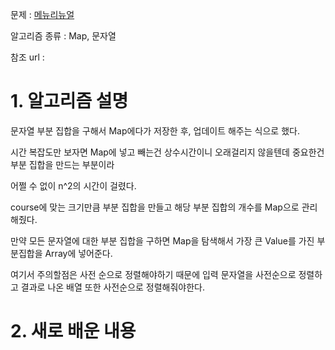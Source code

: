 문제 : [메뉴리뉴얼](https://programmers.co.kr/learn/courses/30/lessons/72411)

알고리즘 종류 : Map, 문자열

참조 url : 

# 1. 알고리즘 설명

문자열 부분 집합을 구해서 Map에다가 저장한 후, 업데이트 해주는 식으로 했다.

시간 복잡도만 보자면 Map에 넣고 빼는건 상수시간이니 오래걸리지 않을텐데 중요한건 부분 집합을 만드는 부분이라

어쩔 수 없이 n^2의 시간이 걸렸다.

course에 맞는 크기만큼 부분 집합을 만들고 해당 부분 집합의 개수를 Map으로 관리해줬다.

만약 모든 문자열에 대한 부분 집합을 구하면 Map을 탐색해서 가장 큰 Value를 가진 부분집합을 Array에 넣어준다.

여기서 주의할점은 사전 순으로 정렬해야하기 때문에 입력 문자열을 사전순으로 정렬하고 결과로 나온 배열 또한 사전순으로 정렬해줘야한다.

# 2. 새로 배운 내용
